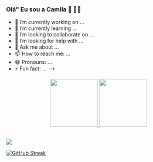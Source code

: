 ### Olá" Eu sou a Camila 👋 👩‍💻

- 🔭 I’m currently working on ...
- 🌱 I’m currently learning ...
- 👯 I’m looking to collaborate on ...
- 🤔 I’m looking for help with ...
- 💬 Ask me about ...
- 📫 How to reach me: ...
- 😄 Pronouns: ...
- ⚡ Fun fact: ...
-->

<div align="center">
  <a href="https://github.com/Coloneze">
  <img height="130em" src="https://github-readme-stats.vercel.app/api?username=Coloneze&show_icons=true&theme=gotham&include_all_commits=true&count_private=true"/>
  <img height="130em" src="https://github-readme-stats.vercel.app/api/top-langs/?username=Coloneze&layout=compact&langs_count=7&theme=gotham"/>
</div>
  
  ##
  
  <div> 
  <a href="www.linkedin.com/in/camila-coloneze-projetos" target="_blank"><img src="https://img.shields.io/badge/-LinkedIn-%230077B5?style=for-the-badge&logo=linkedin&logoColor=white" target="_blank"></a> 
  </div>
  
  [![GitHub Streak](https://github-readme-streak-stats.herokuapp.com/?user=Coloneze)](https://git.io/streak-stats)
